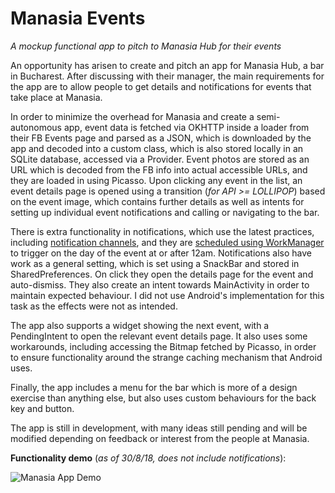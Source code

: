 # Manasia Events
*A mockup functional app to pitch to Manasia Hub for their events*

An opportunity has arisen to create and pitch an app for Manasia Hub, a bar in Bucharest. After discussing with their manager, 
the main requirements for the app are to allow people to get details and notifications for events that take place at Manasia.

In order to minimize the overhead for Manasia and create a semi-autonomous app, event data is fetched via OKHTTP inside a loader 
from their FB Events page and parsed as a JSON, which is downloaded by the app and decoded into a custom class, which is also 
stored locally in an SQLite database, accessed via a Provider. Event photos are stored as an URL which is decoded from the FB 
info into actual accessible URLs, and they are loaded in using Picasso. Upon clicking any event in the list, an event details
page is opened using a transition (*for API >= LOLLIPOP*) based on the event image, which contains further details as well as 
intents for setting up individual event notifications and calling or navigating to the bar.

There is extra functionality in notifications, which use the latest practices, including [notification channels](https://medium.com/p/ae36006a921b), and they are 
[scheduled using WorkManager](https://medium.com/@eydryan/scheduling-notifications-on-android-with-workmanager-6d84b7f64613) to trigger on the day of the event at or after 12am. Notifications also have work as a general setting,
which is set using a SnackBar and stored in SharedPreferences. On click they open the details page for the event and auto-dismiss. 
They also create an intent towards MainActivity in order to maintain expected behaviour. I did not use Android's implementation 
for this task as the effects were not as intended.

The app also supports a widget showing the next event, with a PendingIntent to open the relevant event details page. It also uses
some workarounds, including accessing the Bitmap fetched by Picasso, in order to ensure functionality around the strange caching
mechanism that Android uses.

Finally, the app includes a menu for the bar which is more of a design exercise than anything else, but also uses custom 
behaviours for the back key and button. 

The app is still in development, with many ideas still pending and will be modified depending on feedback or interest from the 
people at Manasia.

**Functionality demo** (*as of 30/8/18, does not include notifications*):

![Manasia App Demo](https://thumbs.gfycat.com/HighlevelHandsomeHarrierhawk-size_restricted.gif)
